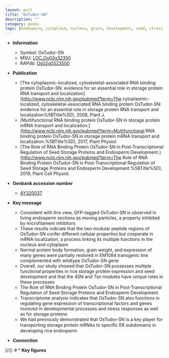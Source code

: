 ```yaml
---
layout: post
title: "OsTudor-SN"
description: ""
category: genes
tags: [endosperm, cytoplasm, nucleus, grain, development, seed, stress, seed development, grain weight, endosperm development, stress response]
---
```


* **Information**  
    + Symbol: OsTudor-SN  
    + MSU: [LOC_Os02g32350](http://rice.plantbiology.msu.edu/cgi-bin/ORF_infopage.cgi?orf=LOC_Os02g32350)  
    + RAPdb: [Os02g0523500](http://rapdb.dna.affrc.go.jp/viewer/gbrowse_details/irgsp1?name=Os02g0523500)  

* **Publication**  
    + [The cytoplasmic-localized, cytoskeletal-associated RNA binding protein OsTudor-SN: evidence for an essential role in storage protein RNA transport and localization](http://www.ncbi.nlm.nih.gov/pubmed?term=The cytoplasmic-localized, cytoskeletal-associated RNA binding protein OsTudor-SN: evidence for an essential role in storage protein RNA transport and localization%5BTitle%5D), 2008, Plant J.
    + [Multifunctional RNA binding protein OsTudor-SN in storage protein mRNA transport and localization.](http://www.ncbi.nlm.nih.gov/pubmed?term=Multifunctional RNA binding protein OsTudor-SN in storage protein mRNA transport and localization.%5BTitle%5D), 2017, Plant Physiol.
    + [The Role of RNA Binding Protein OsTudor-SN in Post-Transcriptional Regulation of Seed Storage Proteins and Endosperm Development.](http://www.ncbi.nlm.nih.gov/pubmed?term=The Role of RNA Binding Protein OsTudor-SN in Post-Transcriptional Regulation of Seed Storage Proteins and Endosperm Development.%5BTitle%5D), 2019, Plant Cell Physiol.

* **Genbank accession number**  
    + [AY320037](http://www.ncbi.nlm.nih.gov/nuccore/AY320037)

* **Key message**  
    + Consistent with this view, GFP-tagged OsTudor-SN is observed in living endosperm sections as moving particles, a property inhibited by microfilament inhibitors
    + These results indicate that the two modular peptide regions of OsTudor-SN confer different cellular properties but cooperate in mRNA localization, a process linking its multiple functions in the nucleus and cytoplasm
    + Normal protein body formation, grain weight, and expression of many genes were partially restored in EM1084 transgenic line complemented with wildtype OsTudor-SN gene
    + Overall, our study showed that OsTudor-SN possesses multiple functional properties in rice storage protein expression and seed development and that the 4SN and Tsn modules have unique roles in these processes
    + The Role of RNA Binding Protein OsTudor-SN in Post-Transcriptional Regulation of Seed Storage Proteins and Endosperm Development.
    + Transcriptome analysis indicates that OsTudor-SN also functions in regulating gene expression of transcriptional factors and genes involved in developmental processes and stress responses as well as for storage proteins
    + We had previously demonstrated that OsTudor-SN is a key player for transporting storage protein mRNAs to speciﬁc ER subdomains in developing rice endosperm

* **Connection**  

[//]: # * **Key figures**  


